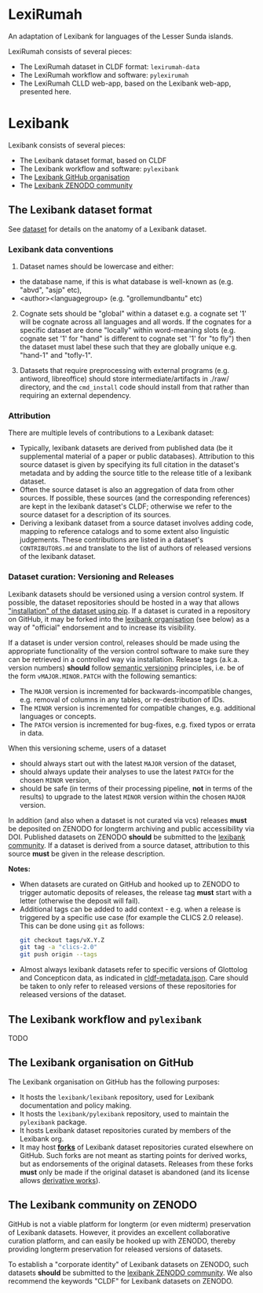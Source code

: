 # LexiRumah

An adaptation of Lexibank for languages of the Lesser Sunda islands.

LexiRumah consists of several pieces:
- The LexiRumah dataset in CLDF format: `lexirumah-data`
- The LexiRumah workflow and software: `pylexirumah`
- The LexiRumah CLLD web-app, based on the Lexibank web-app, presented here.


# Lexibank

Lexibank consists of several pieces:
- The Lexibank dataset format, based on CLDF
- The Lexibank workflow and software: `pylexibank`
- The [Lexibank GitHub organisation](https://github.com/lexibank)
- The [Lexibank ZENODO community](https://zenodo.org/communities/lexibank)


## The Lexibank dataset format

See [dataset](dataset.md) for details on the anatomy of a Lexibank dataset.


### Lexibank data conventions

1. Dataset names should be lowercase and either:
- the database name, if this is what database is well-known as (e.g. "abvd", "asjp" etc), 
- \<author\>\<languagegroup\> (e.g. "grollemundbantu" etc)

2. Cognate sets should be "global" within a dataset e.g. a cognate set '1' will be cognate across all languages and all words. If the cognates for a specific dataset are done "locally" within word-meaning slots (e.g. cognate set '1' for "hand" is different to cognate set '1' for "to fly") then the dataset must label these such that they are globally unique e.g. "hand-1" and "tofly-1".

3. Datasets that require preprocessing with external programs (e.g. antiword, libreoffice) should store intermediate/artifacts in ./raw/ directory, and the `cmd_install` code should install from that rather than requiring an external dependency.


### Attribution

There are multiple levels of contributions to a Lexibank dataset:
- Typically, lexibank datasets are derived from published data (be it supplemental material of a paper or public databases). Attribution to this source dataset is given by specifying its full citation in the dataset's metadata and by adding the source title to the release title of a lexibank dataset.
- Often the source dataset is also an aggregation of data from other sources. If possible, these sources (and the corresponding references) are kept in the lexibank dataset's CLDF; otherwise we refer to the source dataset for a description of its sources.
- Deriving a lexibank dataset from a source dataset involves adding code, mapping to reference catalogs and to some extent also linguistic judgements. These contributions are listed in a dataset's `CONTRIBUTORS.md` and translate to the list of authors of released versions of the lexibank dataset.


### Dataset curation: Versioning and Releases

Lexibank datasets should be versioned using a version control system. If possible, the dataset repositories should
be hosted in a way that allows ["installation" of the dataset using pip](https://pip.pypa.io/en/stable/reference/pip_install/#vcs-support). If a dataset is curated in a repository on GitHub, it may be forked into the [lexibank organisation](https://github.com/lexibank) (see below) as a way of "official" endorsement and to increase its visibility.

If a dataset is under version control, releases should be made using the appropriate functionality of the version
control software to make sure they can be retrieved in a controlled way via installation. Release tags (a.k.a. version numbers) **should** follow [semantic versioning](https://semver.org/) principles, i.e. be of the form `vMAJOR.MINOR.PATCH` with the following semantics:
- The `MAJOR` version is incremented for backwards-incompatible changes, e.g. removal of columns in any tables, or re-destribution of IDs.
- The `MINOR` version is incremented for compatible changes, e.g. additional languages or concepts.
- The `PATCH` version is incremented for bug-fixes, e.g. fixed typos or errata in data.

When this versioning scheme, users of a dataset
- should always start out with the latest `MAJOR` version of the dataset,
- should always update their analyses to use the latest `PATCH` for the chosen `MINOR` version,
- should be safe (in terms of their processing pipeline, **not** in terms of the results) to upgrade to the latest `MINOR` version within the chosen `MAJOR` version.

In addition (and also when a dataset is not curated via vcs) releases **must** be deposited on ZENODO for longterm archiving and public accessibility via DOI. Published datasets on ZENODO **should** be submitted to the 
[lexibank community](https://zenodo.org/communities/lexibank). If a dataset is derived from a source dataset, attribution to this source **must** be given in the release description.

**Notes:** 
- When datasets are curated on GitHub and hooked up to ZENODO to trigger automatic deposits of releases, the release tag **must** start with a letter (otherwise the deposit will fail).
- Additional tags can be added to add context - e.g. when a release is triggered by a specific use case (for example the CLICS 2.0 release). This can be done using `git` as follows:
  ```bash
  git checkout tags/vX.Y.Z
  git tag -a "clics-2.0"
  git push origin --tags
  ```
- Almost always lexibank datasets refer to specific versions of Glottolog and Concepticon data, as indicated in [cldf-metadata.json](https://github.com/lexibank/bowernpny/blob/12e6d222593028696f871e409bb5b1175daad627/cldf/cldf-metadata.json#L16-L23). Care should be taken to only refer to released versions of these repositories for released versions of the dataset.


## The Lexibank workflow and `pylexibank`

TODO


## The Lexibank organisation on GitHub

The Lexibank organisation on GitHub has the following purposes:

- It hosts the `lexibank/lexibank` repository, used for Lexibank documentation and policy making.
- It hosts the `lexibank/pylexibank` repository, used to maintain the `pylexibank` package.
- It hosts Lexibank dataset repositories curated by members of the Lexibank org.
- It may host [**forks**](https://en.wikipedia.org/wiki/Fork_(software_development)) of Lexibank dataset repositories curated elsewhere on GitHub. Such forks are not meant as starting points for derived works, but as
endorsements of the original datasets. Releases from these forks **must** only be made if the original dataset is
abandoned (and its license allows [derivative works](https://en.wikipedia.org/wiki/Derivative_work)).



## The Lexibank community on ZENODO

GitHub is not a viable platform for longterm (or even midterm) preservation of Lexibank datasets. However, it provides an excellent collaborative curation platform, and can easily be hooked up with ZENODO, thereby providing longterm preservation for released versions of datasets.

To establish a "corporate identity" of Lexibank datasets on ZENODO, such datasets **should** be submitted to the [lexibank ZENODO community](https://zenodo.org/communities/lexibank). We also recommend the keywords "CLDF" for Lexibank datasets on ZENODO.
